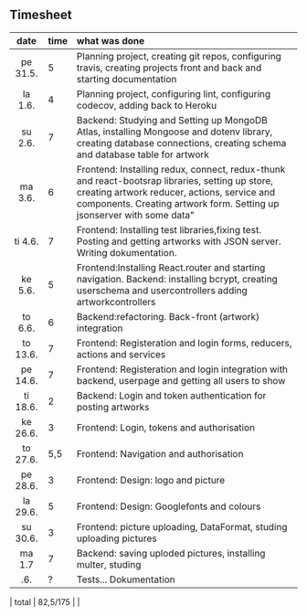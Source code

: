 ## Timesheet

| date  | time | what was done  |
| :----:|:-----| :-----|
| pe 31.5. | 5    | Planning project, creating git repos, configuring travis, creating projects front and back and starting documentation 
| la 1.6.  | 4    | Planning project, configuring lint, configuring codecov, adding back to Heroku |
| su 2.6.  | 7    | Backend: Studying and Setting up MongoDB Atlas, installing Mongoose and dotenv library, creating database connections, creating schema and database table for artwork |
| ma 3.6.  | 6    | Frontend: Installing redux, connect, redux-thunk and react-bootsrap libraries, setting up store, creating artwork reducer, actions, service and components. Creating artwork form. Setting up jsonserver with some data" |
| ti 4.6.  | 7    | Frontend: Installing test libraries,fixing test. Posting and getting artworks with JSON server. Writing dokumentation.|
| ke 5.6.  | 5    | Frontend:Installing React.router and starting navigation. Backend: installing bcrypt, creating userschema and usercontrollers adding artworkcontrollers|
| to 6.6.  | 6    | Backend:refactoring. Back-front (artwork) integration |
| to 13.6. | 7    | Frontend: Registeration and login forms, reducers, actions and services|
| pe 14.6. | 7    | Frontend: Registeration and login integration with backend, userpage and getting all users to show |
| ti 18.6. | 2    | Backend: Login and token authentication for posting artworks |
| ke 26.6. | 3    | Frontend: Login, tokens and authorisation |
| to 27.6. | 5,5  | Frontend: Navigation and authorisation |
| pe 28.6. | 3    | Frontend: Design: logo and picture |
| la 29.6. | 5    | Frontend: Design: Googlefonts and colours |
| su 30.6. | 3    | Frontend: picture uploading, DataFormat, studing uploading pictures |
| ma 1.7   | 7    | Backend: saving uploded pictures, installing multer, studing |
| .6. | ?   |  Tests... Dokumentation |Adding/loading pictures | |Deleting artworks and updating artworks... Dokumentation |

| total |  82,5/175    |    |


 
